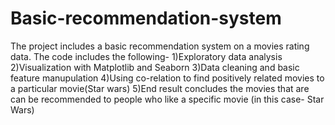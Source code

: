 # Basic-recommendation-system
The project includes a basic recommendation system on a movies rating data. The code includes the following-
1)Exploratory data analysis
2)Visualization with Matplotlib and Seaborn
3)Data cleaning and basic feature manupulation
4)Using co-relation to find positively related movies to a particular movie(Star wars)
5)End result concludes the movies that are can be recommended to people who like a specific movie (in this case- Star Wars)
